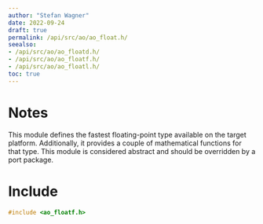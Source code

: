 ```yaml
---
author: "Stefan Wagner"
date: 2022-09-24
draft: true
permalink: /api/src/ao/ao_float.h/
seealso:
- /api/src/ao/ao_floatd.h/
- /api/src/ao/ao_floatf.h/
- /api/src/ao/ao_floatl.h/
toc: true
---
```


# Notes

This module defines the fastest floating-point type available on the target platform. Additionally, it provides a couple of mathematical functions for that type. This module is considered abstract and should be overridden by a port package.

# Include

```c
#include <ao_floatf.h>
```
